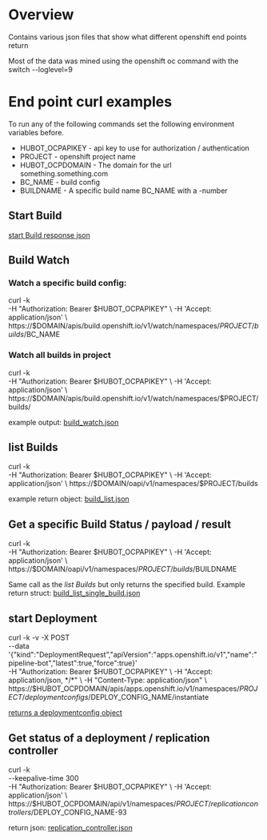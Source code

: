 # Overview

Contains various json files that show what different openshift 
end points return

Most of the data was mined using the openshift oc command with the
switch --loglevel=9

# End point curl examples

To run any of the following commands set the following environment 
variables before.

* HUBOT_OCPAPIKEY - api key to use for authorization / authentication
* PROJECT - openshift project name
* HUBOT_OCPDOMAIN - The domain for the url  something.something.com
* BC_NAME - build config
* BUILDNAME - A specific build name BC_NAME with a -number

## Start Build

[start Build response json](./start_build_response.json)

## Build Watch

### Watch a specific build config:

curl -k \
    -H "Authorization: Bearer $HUBOT_OCPAPIKEY" \
    -H 'Accept: application/json' \
    https://$DOMAIN/apis/build.openshift.io/v1/watch/namespaces/$PROJECT/builds/$BC_NAME

### Watch all builds in project

curl -k \
    -H "Authorization: Bearer $HUBOT_OCPAPIKEY" \
    -H 'Accept: application/json' \
    https://$DOMAIN/apis/build.openshift.io/v1/watch/namespaces/$PROJECT/builds/

example output: [build_watch.json](./build_watch.json)

## list Builds

curl -k \
    -H "Authorization: Bearer $HUBOT_OCPAPIKEY" \
    -H 'Accept: application/json' \
    https://$DOMAIN/oapi/v1/namespaces/$PROJECT/builds

example return object: [build_list.json](./build_list.json)

## Get a specific Build Status / payload / result

curl -k \
    -H "Authorization: Bearer $HUBOT_OCPAPIKEY" \
    -H 'Accept: application/json' \
    https://$DOMAIN/oapi/v1/namespaces/$PROJECT/builds/$BUILDNAME

Same call as the *list Builds* but only returns the specified build. Example return struct: 
[build_list_single_build.json](build_list_single_build.json)

## start Deployment

curl -k -v -X POST  \
    --data '{"kind":"DeploymentRequest","apiVersion":"apps.openshift.io/v1","name":"pipeline-bot","latest":true,"force":true}' \
    -H "Authorization: Bearer $HUBOT_OCPAPIKEY" \
    -H "Accept: application/json, */*" \
    -H "Content-Type: application/json" \
    https://$HUBOT_OCPDOMAIN/apis/apps.openshift.io/v1/namespaces/$PROJECT/deploymentconfigs/$DEPLOY_CONFIG_NAME/instantiate

[returns a deploymentconfig object](deployment_init_payload.json)

## Get status of a deployment / replication controller

curl -k \
    --keepalive-time 300 \
    -H "Authorization: Bearer $HUBOT_OCPAPIKEY" \
    -H 'Accept: application/json' \
    https://$HUBOT_OCPDOMAIN/api/v1/namespaces/$PROJECT/replicationcontrollers/$DEPLOY_CONFIG_NAME-93

return json: [replication_controller.json](./replication_controller.json)


